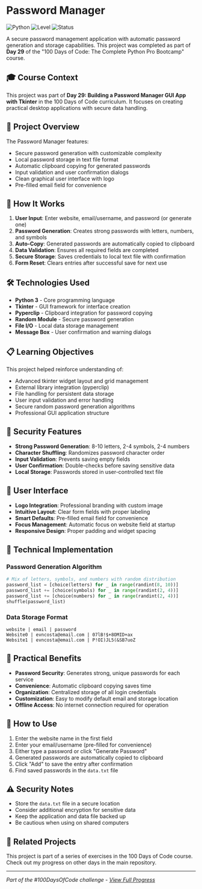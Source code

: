 # Password Manager

![Python](https://img.shields.io/badge/Python-3-blue?style=for-the-badge)
![Level](https://img.shields.io/badge/Level-Intermediate-yellow?style=for-the-badge)
![Status](https://img.shields.io/badge/Status-Complete-brightgreen?style=for-the-badge)

A secure password management application with automatic password generation and storage capabilities. This project was completed as part of **Day 29** of the "100 Days of Code: The Complete Python Pro Bootcamp" course.

## 🎓 Course Context

This project was part of **Day 29: Building a Password Manager GUI App with Tkinter** in the 100 Days of Code curriculum. It focuses on creating practical desktop applications with secure data handling.

## 🎯 Project Overview

The Password Manager features:
- Secure password generation with customizable complexity
- Local password storage in text file format
- Automatic clipboard copying for generated passwords
- Input validation and user confirmation dialogs
- Clean graphical user interface with logo
- Pre-filled email field for convenience

## 🚀 How It Works

1. **User Input**: Enter website, email/username, and password (or generate one)
2. **Password Generation**: Creates strong passwords with letters, numbers, and symbols
3. **Auto-Copy**: Generated passwords are automatically copied to clipboard
4. **Data Validation**: Ensures all required fields are completed
5. **Secure Storage**: Saves credentials to local text file with confirmation
6. **Form Reset**: Clears entries after successful save for next use

## 🛠️ Technologies Used

- **Python 3** - Core programming language
- **Tkinter** - GUI framework for interface creation
- **Pyperclip** - Clipboard integration for password copying
- **Random Module** - Secure password generation
- **File I/O** - Local data storage management
- **Message Box** - User confirmation and warning dialogs

## 📋 Learning Objectives

This project helped reinforce understanding of:
- Advanced tkinter widget layout and grid management
- External library integration (pyperclip)
- File handling for persistent data storage
- User input validation and error handling
- Secure random password generation algorithms
- Professional GUI application structure

## 🔐 Security Features

- **Strong Password Generation**: 8-10 letters, 2-4 symbols, 2-4 numbers
- **Character Shuffling**: Randomizes password character order
- **Input Validation**: Prevents saving empty fields
- **User Confirmation**: Double-checks before saving sensitive data
- **Local Storage**: Passwords stored in user-controlled text file

## 🎨 User Interface

- **Logo Integration**: Professional branding with custom image
- **Intuitive Layout**: Clear form fields with proper labeling
- **Smart Defaults**: Pre-filled email field for convenience
- **Focus Management**: Automatic focus on website field at startup
- **Responsive Design**: Proper padding and widget spacing

## 🔧 Technical Implementation

### Password Generation Algorithm
```python
# Mix of letters, symbols, and numbers with random distribution
password_list = [choice(letters) for _ in range(randint(8, 10))]
password_list += [choice(symbols) for _ in range(randint(2, 4))]
password_list += [choice(numbers) for _ in range(randint(2, 4))]
shuffle(password_list)
```

### Data Storage Format
```
website | email | password
Website0 | evncosta@email.com | 07lB!$+8OMID+ax
Website1 | evncosta@email.com | P!OI)JL5(&SB7uoZ
```

## 💼 Practical Benefits

- **Password Security**: Generates strong, unique passwords for each service
- **Convenience**: Automatic clipboard copying saves time
- **Organization**: Centralized storage of all login credentials
- **Customization**: Easy to modify default email and storage location
- **Offline Access**: No internet connection required for operation

## 🎯 How to Use

1. Enter the website name in the first field
2. Enter your email/username (pre-filled for convenience)
3. Either type a password or click "Generate Password"
4. Generated passwords are automatically copied to clipboard
5. Click "Add" to save the entry after confirmation
6. Find saved passwords in the `data.txt` file

## ⚠️ Security Notes

- Store the `data.txt` file in a secure location
- Consider additional encryption for sensitive data
- Keep the application and data file backed up
- Be cautious when using on shared computers

## 🔄 Related Projects

This project is part of a series of exercises in the 100 Days of Code course. Check out my progress on other days in the main repository.

---

*Part of the #100DaysOfCode challenge - [View Full Progress](https://github.com/evncosta/100-Days-of-Code)*
